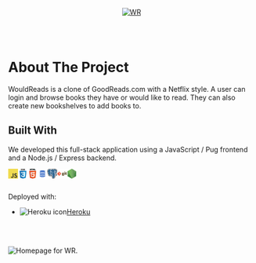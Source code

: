 <!-- [![Live Link][live-link-shield]][live-link-url]
[![LinkedIn][linkedin-shield]][linkedin-url] -->

<p align="center">
  <a target="_blank" href="https://wouldreadz.herokuapp.com/">
    <img src="public/images/WouldReadsIMG.jpg" alt="WR" height="180">
  </a>
</p>

<br /><br />

# About The Project
WouldReads is a clone of GoodReads.com with a Netflix style. A user can login and browse books they have or would like to read. They can also create new bookshelves to add books to.


## Built With
We developed this full-stack application using a JavaScript / Pug frontend and a Node.js / Express backend.

<img align="left" height="20" src="https://raw.githubusercontent.com/github/explore/80688e429a7d4ef2fca1e82350fe8e3517d3494d/topics/javascript/javascript.png">
<img align="left" height="20" src="https://raw.githubusercontent.com/github/explore/80688e429a7d4ef2fca1e82350fe8e3517d3494d/topics/css/css.png">
<img align="left" height="20" src="https://raw.githubusercontent.com/github/explore/80688e429a7d4ef2fca1e82350fe8e3517d3494d/topics/html/html.png">
<img align="left" height="20" src="https://raw.githubusercontent.com/github/explore/80688e429a7d4ef2fca1e82350fe8e3517d3494d/topics/sql/sql.png">
<img align="left" height="20" src="https://raw.githubusercontent.com/github/explore/80688e429a7d4ef2fca1e82350fe8e3517d3494d/topics/postgresql/postgresql.png">
<img align="left" height="20" src="https://raw.githubusercontent.com/github/explore/80688e429a7d4ef2fca1e82350fe8e3517d3494d/topics/git/git.png">
<img align="left" height="20" src="https://raw.githubusercontent.com/github/explore/80688e429a7d4ef2fca1e82350fe8e3517d3494d/topics/nodejs/nodejs.png">


<br /><br />



Deployed with:
* [<img alt="Heroku icon" src="https://img.icons8.com/color/452/heroku.png" align="left" height="20">](https://www.heroku.com/) [Heroku](https://www.heroku.com/)


<br /><br />


![Homepage for WR.](https://i.gyazo.com/3b7585ba65a6126fa1113bc6b717bfc2.png)




[live-link-shield]: https://img.shields.io/badge/-LiveLink-red?style=for-the-badge&logo=red
[live-link-url]: https://wouldreadz.herokuapp.com/

[linkedin-shield]: https://img.shields.io/badge/-LinkedIn-red.svg?style=for-the-badge&logo=linkedin&colorB=red
[linkedin-url]: https://www.linkedin.com/in/andrea-jackson1/
